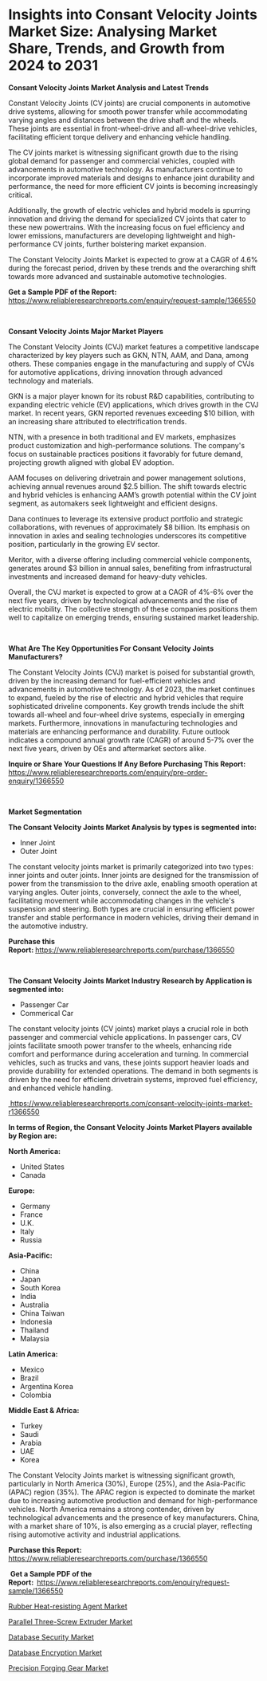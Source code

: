 <p><h1>Insights into Consant Velocity Joints Market Size: Analysing Market Share, Trends, and Growth from 2024 to 2031</h1></p><p><strong>Consant Velocity Joints Market Analysis and Latest Trends</strong></p>
<p><p>Constant Velocity Joints (CV joints) are crucial components in automotive drive systems, allowing for smooth power transfer while accommodating varying angles and distances between the drive shaft and the wheels. These joints are essential in front-wheel-drive and all-wheel-drive vehicles, facilitating efficient torque delivery and enhancing vehicle handling.</p><p>The CV joints market is witnessing significant growth due to the rising global demand for passenger and commercial vehicles, coupled with advancements in automotive technology. As manufacturers continue to incorporate improved materials and designs to enhance joint durability and performance, the need for more efficient CV joints is becoming increasingly critical. </p><p>Additionally, the growth of electric vehicles and hybrid models is spurring innovation and driving the demand for specialized CV joints that cater to these new powertrains. With the increasing focus on fuel efficiency and lower emissions, manufacturers are developing lightweight and high-performance CV joints, further bolstering market expansion.</p><p>The Constant Velocity Joints Market is expected to grow at a CAGR of 4.6% during the forecast period, driven by these trends and the overarching shift towards more advanced and sustainable automotive technologies.</p></p>
<p><strong>Get a Sample PDF of the Report:&nbsp;</strong> <a href="https://www.reliableresearchreports.com/enquiry/request-sample/1366550?utm_campaign=123&utm_medium=2&utm_source=Github&utm_content=ia&utm_term=06122024&utm_id=consant-velocity-joints">https://www.reliableresearchreports.com/enquiry/request-sample/1366550</a></p>
<p>&nbsp;</p>
<p><strong>Consant Velocity Joints Major Market Players</strong></p>
<p><p>The Constant Velocity Joints (CVJ) market features a competitive landscape characterized by key players such as GKN, NTN, AAM, and Dana, among others. These companies engage in the manufacturing and supply of CVJs for automotive applications, driving innovation through advanced technology and materials.</p><p>GKN is a major player known for its robust R&D capabilities, contributing to expanding electric vehicle (EV) applications, which drives growth in the CVJ market. In recent years, GKN reported revenues exceeding $10 billion, with an increasing share attributed to electrification trends.</p><p>NTN, with a presence in both traditional and EV markets, emphasizes product customization and high-performance solutions. The company's focus on sustainable practices positions it favorably for future demand, projecting growth aligned with global EV adoption.</p><p>AAM focuses on delivering drivetrain and power management solutions, achieving annual revenues around $2.5 billion. The shift towards electric and hybrid vehicles is enhancing AAM’s growth potential within the CV joint segment, as automakers seek lightweight and efficient designs.</p><p>Dana continues to leverage its extensive product portfolio and strategic collaborations, with revenues of approximately $8 billion. Its emphasis on innovation in axles and sealing technologies underscores its competitive position, particularly in the growing EV sector.</p><p>Meritor, with a diverse offering including commercial vehicle components, generates around $3 billion in annual sales, benefiting from infrastructural investments and increased demand for heavy-duty vehicles.</p><p>Overall, the CVJ market is expected to grow at a CAGR of 4%-6% over the next five years, driven by technological advancements and the rise of electric mobility. The collective strength of these companies positions them well to capitalize on emerging trends, ensuring sustained market leadership.</p></p>
<p>&nbsp;</p>
<p><strong>What Are The Key Opportunities For Consant Velocity Joints Manufacturers?</strong></p>
<p><p>The Constant Velocity Joints (CVJ) market is poised for substantial growth, driven by the increasing demand for fuel-efficient vehicles and advancements in automotive technology. As of 2023, the market continues to expand, fueled by the rise of electric and hybrid vehicles that require sophisticated driveline components. Key growth trends include the shift towards all-wheel and four-wheel drive systems, especially in emerging markets. Furthermore, innovations in manufacturing technologies and materials are enhancing performance and durability. Future outlook indicates a compound annual growth rate (CAGR) of around 5-7% over the next five years, driven by OEs and aftermarket sectors alike.</p></p>
<p><strong>Inquire or Share Your Questions If Any Before Purchasing This Report:</strong> <a href="https://www.reliableresearchreports.com/enquiry/pre-order-enquiry/1366550?utm_campaign=123&utm_medium=2&utm_source=Github&utm_content=ia&utm_term=06122024&utm_id=consant-velocity-joints">https://www.reliableresearchreports.com/enquiry/pre-order-enquiry/1366550</a></p>
<p>&nbsp;</p>
<p><strong>Market Segmentation</strong></p>
<p><strong>The Consant Velocity Joints Market Analysis by types is segmented into:</strong></p>
<p><ul><li>Inner Joint</li><li>Outer Joint</li></ul></p>
<p><p>The constant velocity joints market is primarily categorized into two types: inner joints and outer joints. Inner joints are designed for the transmission of power from the transmission to the drive axle, enabling smooth operation at varying angles. Outer joints, conversely, connect the axle to the wheel, facilitating movement while accommodating changes in the vehicle's suspension and steering. Both types are crucial in ensuring efficient power transfer and stable performance in modern vehicles, driving their demand in the automotive industry.</p></p>
<p><strong>Purchase this Report:&nbsp;</strong><a href="https://www.reliableresearchreports.com/purchase/1366550?utm_campaign=123&utm_medium=2&utm_source=Github&utm_content=ia&utm_term=06122024&utm_id=consant-velocity-joints">https://www.reliableresearchreports.com/purchase/1366550</a></p>
<p>&nbsp;</p>
<p><strong>The Consant Velocity Joints Market Industry Research by Application is segmented into:</strong></p>
<p><ul><li>Passenger Car</li><li>Commerical Car</li></ul></p>
<p><p>The constant velocity joints (CV joints) market plays a crucial role in both passenger and commercial vehicle applications. In passenger cars, CV joints facilitate smooth power transfer to the wheels, enhancing ride comfort and performance during acceleration and turning. In commercial vehicles, such as trucks and vans, these joints support heavier loads and provide durability for extended operations. The demand in both segments is driven by the need for efficient drivetrain systems, improved fuel efficiency, and enhanced vehicle handling.</p></p>
<p><a href="https://www.reliableresearchreports.com/consant-velocity-joints-market-r1366550?utm_campaign=123&utm_medium=2&utm_source=Github&utm_content=ia&utm_term=06122024&utm_id=consant-velocity-joints">&nbsp;https://www.reliableresearchreports.com/consant-velocity-joints-market-r1366550</a></p>
<p><strong>In terms of Region, the Consant Velocity Joints Market Players available by Region are:</strong></p>
<p>
    <p> <strong> North America: </strong>
        <ul>
            <li>United States</li>
            <li>Canada</li>
        </ul>
        </p> 
    <p> <strong> Europe: </strong>
        <ul>
            <li>Germany</li>
            <li>France</li>
            <li>U.K.</li>
            <li>Italy</li>
            <li>Russia</li>
        </ul>
        </p> 
    <p> <strong> Asia-Pacific: </strong>
        <ul>
            <li>China</li>
            <li>Japan</li>
            <li>South Korea</li>
            <li>India</li>
            <li>Australia</li>
            <li>China Taiwan</li>
            <li>Indonesia</li>
            <li>Thailand</li>
            <li>Malaysia</li>
        </ul>
        </p> 
    <p> <strong> Latin America: </strong>
        <ul>
            <li>Mexico</li>
            <li>Brazil</li>
            <li>Argentina Korea</li>
            <li>Colombia</li>
        </ul>
        </p> 
    <p> <strong> Middle East & Africa: </strong>
        <ul>
            <li>Turkey</li>
            <li>Saudi</li>
            <li>Arabia</li>
            <li>UAE</li>
            <li>Korea</li>
        </ul>
    </p>
    </p>
<p><p>The Constant Velocity Joints market is witnessing significant growth, particularly in North America (30%), Europe (25%), and the Asia-Pacific (APAC) region (35%). The APAC region is expected to dominate the market due to increasing automotive production and demand for high-performance vehicles. North America remains a strong contender, driven by technological advancements and the presence of key manufacturers. China, with a market share of 10%, is also emerging as a crucial player, reflecting rising automotive activity and industrial applications.</p></p>
<p><strong>Purchase this Report: </strong><a href="https://www.reliableresearchreports.com/purchase/1366550?utm_campaign=123&utm_medium=2&utm_source=Github&utm_content=ia&utm_term=06122024&utm_id=consant-velocity-joints">https://www.reliableresearchreports.com/purchase/1366550</a></p>
<p>&nbsp;<strong>Get a Sample PDF of the Report:&nbsp;&nbsp;</strong><a href="https://www.reliableresearchreports.com/enquiry/request-sample/1366550?utm_campaign=123&utm_medium=2&utm_source=Github&utm_content=ia&utm_term=06122024&utm_id=consant-velocity-joints">https://www.reliableresearchreports.com/enquiry/request-sample/1366550</a></p>
<p><strong></strong></p>
<p><p><a href="https://github.com/luckyshygirl/Market-Research-Report-List-7/blob/main/rubber-heat-resisting-agent-market.md?utm_campaign=123&utm_medium=2&utm_source=Github&utm_content=ia&utm_term=06122024&utm_id=consant-velocity-joints">Rubber Heat-resisting Agent Market</a></p><p><a href="https://issuu.com/reportprime-2/docs/parallel-three-screw-extruder-market-size-2030.ppt?utm_campaign=123&utm_medium=2&utm_source=Github&utm_content=ia&utm_term=06122024&utm_id=consant-velocity-joints">Parallel Three-Screw Extruder Market</a></p><p><a href="https://www.linkedin.com/pulse/database-security-market-size-growth-expected-reach-cagr-103-fwujc?utm_campaign=123&utm_medium=2&utm_source=Github&utm_content=ia&utm_term=06122024&utm_id=consant-velocity-joints">Database Security Market</a></p><p><a href="https://www.linkedin.com/pulse/compreh-proposis-fbaif?utm_campaign=123&utm_medium=2&utm_source=Github&utm_content=ia&utm_term=06122024&utm_id=consant-velocity-joints">Database Encryption Market</a></p><p><a href="https://github.com/vimar16th/Market-Research-Report-List-7/blob/main/precision-forging-gear-market.md?utm_campaign=123&utm_medium=2&utm_source=Github&utm_content=ia&utm_term=06122024&utm_id=consant-velocity-joints">Precision Forging Gear Market</a></p></p>